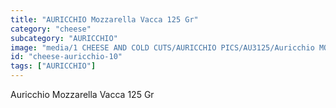 ```yaml
---
title: "AURICCHIO Mozzarella Vacca 125 Gr"
category: "cheese"
subcategory: "AURICCHIO"
image: "media/1 CHEESE AND COLD CUTS/AURICCHIO PICS/AU3125/Auricchio MOZZARELLA VACCA 125 gr.jpg"
id: "cheese-auricchio-10"
tags: ["AURICCHIO"]
---
```


Auricchio Mozzarella Vacca 125 Gr
